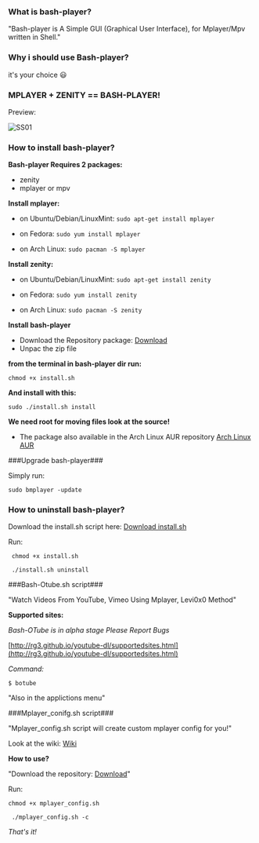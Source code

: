 ### What is bash-player?

"Bash-player is A Simple GUI (Graphical User Interface), for Mplayer/Mpv written in Shell."

### Why i should use Bash-player?
it's your choice :smiley:

###  MPLAYER + ZENITY == BASH-PLAYER!

Preview:

![SS01](https://raw.githubusercontent.com/wiki/levi0x0/bash-player/bash-playerSS01.png)

### How to install bash-player?

**Bash-player Requires 2 packages:**
* zenity
* mplayer or mpv

**Install mplayer:**
* on Ubuntu/Debian/LinuxMint: 
 `sudo apt-get install mplayer`

* on Fedora: 
 `sudo yum install mplayer`

* on Arch Linux: 
 `sudo pacman -S mplayer`

**Install zenity:**
* on Ubuntu/Debian/LinuxMint: 
 `sudo apt-get install zenity`

* on Fedora:
 `sudo yum install zenity`

* on Arch Linux:
 `sudo pacman -S zenity`

**Install bash-player**
* Download the Repository package: [Download]( https://github.com/levi0x0/bash-player/archive/master.zip)
* Unpac the zip file 

**from the terminal in bash-player dir run:**

`chmod +x install.sh`

**And install with this:**

`sudo ./install.sh install`

**We need root for moving files look at the source!**

* The package also available in the Arch Linux AUR repository
[Arch Linux AUR](https://aur.archlinux.org/packages/bash-player-git/)

###Upgrade bash-player###

Simply run:

`sudo bmplayer -update`


### How to uninstall bash-player?

Download the install.sh script here: [Download install.sh](https://raw.githubusercontent.com/levi0x0/bash-player/master/install.sh)

Run:

` chmod +x install.sh`

` ./install.sh uninstall`

###Bash-Otube.sh script###

"Watch Videos From YouTube, Vimeo Using Mplayer, Levi0x0 Method"

**Supported sites:**

*Bash-OTube is in alpha stage Please Report Bugs*

[http://rg3.github.io/youtube-dl/supportedsites.html](http://rg3.github.io/youtube-dl/supportedsites.html)

*Command:*

`$ botube`

"Also in the applictions menu"

###Mplayer_conifg.sh script###

"Mplayer_config.sh script will create custom mplayer config for you!"

Look at the wiki: [Wiki](https://github.com/levi0x0/bash-player/wiki/Subtitles)


**How to use?**

"Download the repository: [Download](https://github.com/levi0x0/bash-player/archive/master.zip)"

Run:

`chmod +x mplayer_config.sh`

` ./mplayer_config.sh -c`


_That's it!_
